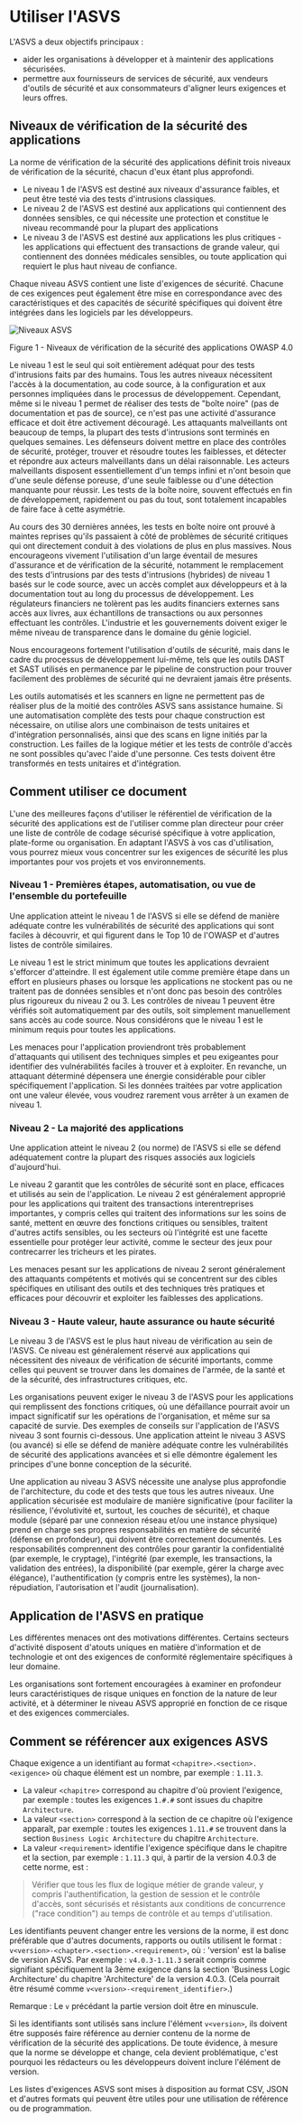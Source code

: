 # Utiliser l'ASVS

L'ASVS a deux objectifs principaux :

* aider les organisations à développer et à maintenir des applications sécurisées.
* permettre aux fournisseurs de services de sécurité, aux vendeurs d'outils de sécurité et aux consommateurs d'aligner leurs exigences et leurs offres.

## Niveaux de vérification de la sécurité des applications

La norme de vérification de la sécurité des applications définit trois niveaux de vérification de la sécurité, chacun d'eux étant plus approfondi.

* Le niveau 1 de l'ASVS est destiné aux niveaux d'assurance faibles, et peut être testé via des tests d'intrusions classiques.
* Le niveau 2 de l'ASVS est destiné aux applications qui contiennent des données sensibles, ce qui nécessite une protection et constitue le niveau recommandé pour la plupart des applications
* Le niveau 3 de l'ASVS est destiné aux applications les plus critiques - les applications qui effectuent des transactions de grande valeur, qui contiennent des données médicales sensibles, ou toute application qui requiert le plus haut niveau de confiance.

Chaque niveau ASVS contient une liste d'exigences de sécurité. Chacune de ces exigences peut également être mise en correspondance avec des caractéristiques et des capacités de sécurité spécifiques qui doivent être intégrées dans les logiciels par les développeurs.

![Niveaux ASVS](https://raw.githubusercontent.com/OWASP/ASVS/master/4.0/images/asvs_40_levels.png "Niveau ASVS")

Figure 1 - Niveaux de vérification de la sécurité des applications OWASP 4.0

Le niveau 1 est le seul qui soit entièrement adéquat pour des tests d'intrusions faits par des humains. Tous les autres niveaux nécessitent l'accès à la documentation, au code source, à la configuration et aux personnes impliquées dans le processus de développement. Cependant, même si le niveau 1 permet de réaliser des tests de "boîte noire" (pas de documentation et pas de source), ce n'est pas une activité d'assurance efficace et doit être activement découragé. Les attaquants malveillants ont beaucoup de temps, la plupart des tests d'intrusions  sont terminés en quelques semaines. Les défenseurs doivent mettre en place des contrôles de sécurité, protéger, trouver et résoudre toutes les faiblesses, et détecter et répondre aux acteurs malveillants dans un délai raisonnable. Les acteurs malveillants disposent essentiellement d'un temps infini et n'ont besoin que d'une seule défense poreuse, d'une seule faiblesse ou d'une détection manquante pour réussir. Les tests de la boîte noire, souvent effectués en fin de développement, rapidement ou pas du tout, sont totalement incapables de faire face à cette asymétrie.

Au cours des 30 dernières années, les tests en boîte noire ont prouvé à maintes reprises qu'ils passaient à côté de problèmes de sécurité critiques qui ont directement conduit à des violations de plus en plus massives. Nous encourageons vivement l'utilisation d'un large éventail de mesures d'assurance et de vérification de la sécurité, notamment le remplacement des tests d'intrusions par des tests d'intrusions (hybrides) de niveau 1 basés sur le code source, avec un accès complet aux développeurs et à la documentation tout au long du processus de développement. Les régulateurs financiers ne tolèrent pas les audits financiers externes sans accès aux livres, aux échantillons de transactions ou aux personnes effectuant les contrôles. L'industrie et les gouvernements doivent exiger le même niveau de transparence dans le domaine du génie logiciel.

Nous encourageons fortement l'utilisation d'outils de sécurité, mais dans le cadre du processus de développement lui-même, tels que les outils DAST et SAST utilisés en permanence par le pipeline de construction pour trouver facilement des problèmes de sécurité qui ne devraient jamais être présents.

Les outils automatisés et les scanners en ligne ne permettent pas de réaliser plus de la moitié des contrôles ASVS sans assistance humaine. Si une automatisation complète des tests pour chaque construction est nécessaire, on utilise alors une combinaison de tests unitaires et d'intégration personnalisés, ainsi que des scans en ligne initiés par la construction. Les failles de la logique métier et les tests de contrôle d'accès ne sont possibles qu'avec l'aide d'une personne. Ces tests doivent être transformés en tests unitaires et d'intégration.

## Comment utiliser ce document

L'une des meilleures façons d'utiliser le référentiel de vérification de la sécurité des applications est de l'utiliser comme plan directeur pour créer une liste de contrôle de codage sécurisé spécifique à votre application, plate-forme ou organisation. En adaptant l'ASVS à vos cas d'utilisation, vous pourrez mieux vous concentrer sur les exigences de sécurité les plus importantes pour vos projets et vos environnements.

### Niveau 1 - Premières étapes, automatisation, ou vue de l'ensemble du portefeuille

Une application atteint le niveau 1 de l'ASVS si elle se défend de manière adéquate contre les vulnérabilités de sécurité des applications qui sont faciles à découvrir, et qui figurent dans le Top 10 de l'OWASP et d'autres listes de contrôle similaires.

Le niveau 1 est le strict minimum que toutes les applications devraient s'efforcer d'atteindre. Il est également utile comme première étape dans un effort en plusieurs phases ou lorsque les applications ne stockent pas ou ne traitent pas de données sensibles et n'ont donc pas besoin des contrôles plus rigoureux du niveau 2 ou 3. Les contrôles de niveau 1 peuvent être vérifiés soit automatiquement par des outils, soit simplement manuellement sans accès au code source. Nous considérons que le niveau 1 est le minimum requis pour toutes les applications.

Les menaces pour l'application proviendront très probablement d'attaquants qui utilisent des techniques simples et peu exigeantes pour identifier des vulnérabilités faciles à trouver et à exploiter. En revanche, un attaquant déterminé dépensera une énergie considérable pour cibler spécifiquement l'application. Si les données traitées par votre application ont une valeur élevée, vous voudrez rarement vous arrêter à un examen de niveau 1.

### Niveau 2 - La majorité des applications

Une application atteint le niveau 2 (ou norme) de l'ASVS si elle se défend adéquatement contre la plupart des risques associés aux logiciels d'aujourd'hui.

Le niveau 2 garantit que les contrôles de sécurité sont en place, efficaces et utilisés au sein de l'application. Le niveau 2 est généralement approprié pour les applications qui traitent des transactions interentreprises importantes, y compris celles qui traitent des informations sur les soins de santé, mettent en œuvre des fonctions critiques ou sensibles, traitent d'autres actifs sensibles, ou les secteurs où l'intégrité est une facette essentielle pour protéger leur activité, comme le secteur des jeux pour contrecarrer les tricheurs et les pirates.

Les menaces pesant sur les applications de niveau 2 seront généralement des attaquants compétents et motivés qui se concentrent sur des cibles spécifiques en utilisant des outils et des techniques très pratiques et efficaces pour découvrir et exploiter les faiblesses des applications.

### Niveau 3 - Haute valeur, haute assurance ou haute sécurité

Le niveau 3 de l'ASVS est le plus haut niveau de vérification au sein de l'ASVS. Ce niveau est généralement réservé aux applications qui nécessitent des niveaux de vérification de sécurité importants, comme celles qui peuvent se trouver dans les domaines de l'armée, de la santé et de la sécurité, des infrastructures critiques, etc.

Les organisations peuvent exiger le niveau 3 de l'ASVS pour les applications qui remplissent des fonctions critiques, où une défaillance pourrait avoir un impact significatif sur les opérations de l'organisation, et même sur sa capacité de survie. Des exemples de conseils sur l'application de l'ASVS niveau 3 sont fournis ci-dessous. Une application atteint le niveau 3 ASVS (ou avancé) si elle se défend de manière adéquate contre les vulnérabilités de sécurité des applications avancées et si elle démontre également les principes d'une bonne conception de la sécurité.

Une application au niveau 3 ASVS nécessite une analyse plus approfondie de l'architecture, du code et des tests que tous les autres niveaux. Une application sécurisée est modulaire de manière significative (pour faciliter la résilience, l'évolutivité et, surtout, les couches de sécurité), et chaque module (séparé par une connexion réseau et/ou une instance physique) prend en charge ses propres responsabilités en matière de sécurité (défense en profondeur), qui doivent être correctement documentés. Les responsabilités comprennent des contrôles pour garantir la confidentialité (par exemple, le cryptage), l'intégrité (par exemple, les transactions, la validation des entrées), la disponibilité (par exemple, gérer la charge avec élégance), l'authentification (y compris entre les systèmes), la non-répudiation, l'autorisation et l'audit (journalisation).

## Application de l'ASVS en pratique

Les différentes menaces ont des motivations différentes. Certains secteurs d'activité disposent d'atouts uniques en matière d'information et de technologie et ont des exigences de conformité réglementaire spécifiques à leur domaine.

Les organisations sont fortement encouragées à examiner en profondeur leurs caractéristiques de risque uniques en fonction de la nature de leur activité, et à déterminer le niveau ASVS approprié en fonction de ce risque et des exigences commerciales.

## Comment se référencer aux exigences ASVS

Chaque exigence a un identifiant au format `<chapitre>.<section>.<exigence>` où chaque élément est un nombre, par exemple : `1.11.3`.
- La valeur `<chapitre>` correspond au chapitre d'où provient l'exigence, par exemple : toutes les exigences `1.#.#` sont issues du chapitre `Architecture`.
- La valeur `<section>` correspond à la section de ce chapitre où l'exigence apparaît, par exemple : toutes les exigences `1.11.#` se trouvent dans la section `Business Logic Architecture` du chapitre `Architecture`.
- La valeur `<requirement>` identifie l'exigence spécifique dans le chapitre et la section, par exemple : `1.11.3` qui, à partir de la version 4.0.3 de cette norme, est :

> Vérifier que tous les flux de logique métier de grande valeur, y compris l'authentification, la gestion de session et le contrôle d'accès, sont sécurisés et résistants aux conditions de concurrence ("race condition") au temps de contrôle et au temps d'utilisation.

Les identifiants peuvent changer entre les versions de la norme, il est donc préférable que d'autres documents, rapports ou outils utilisent le format : `v<version>-<chapter>.<section>.<requirement>`, où : 'version' est la balise de version ASVS. Par exemple : `v4.0.3-1.11.3` serait compris comme signifiant spécifiquement la 3ème exigence dans la section 'Business Logic Architecture' du chapitre 'Architecture' de la version 4.0.3. (Cela pourrait être résumé comme `v<version>-<requirement_identifier>`.)

Remarque : Le `v` précédant la partie version doit être en minuscule.

Si les identifiants sont utilisés sans inclure l'élément `v<version>`, ils doivent être supposés faire référence au dernier contenu de la norme de vérification de la sécurité des applications. De toute évidence, à mesure que la norme se développe et change, cela devient problématique, c'est pourquoi les rédacteurs ou les développeurs doivent inclure l'élément de version.

Les listes d'exigences ASVS sont mises à disposition au format CSV, JSON et d'autres formats qui peuvent être utiles pour une utilisation de référence ou de programmation.
